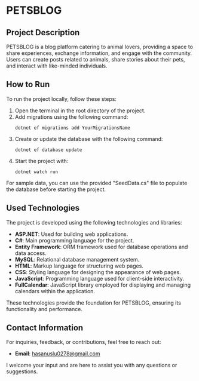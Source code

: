 # PETSBLOG

## Project Description
PETSBLOG is a blog platform catering to animal lovers, providing a space to share experiences, exchange information, and engage with the community. Users can create posts related to animals, share stories about their pets, and interact with like-minded individuals.

## How to Run
To run the project locally, follow these steps:

1. Open the terminal in the root directory of the project.
2. Add migrations using the following command:
    ```
    dotnet ef migrations add YourMigrationsName
    ```
3. Create or update the database with the following command:
    ```
    dotnet ef database update
    ```
4. Start the project with:
    ```
    dotnet watch run
    ```

For sample data, you can use the provided "SeedData.cs" file to populate the database before starting the project.

## Used Technologies

The project is developed using the following technologies and libraries:

- **ASP.NET**: Used for building web applications.
- **C#**: Main programming language for the project.
- **Entity Framework**: ORM framework used for database operations and data access.
- **MySQL**: Relational database management system.
- **HTML**: Markup language for structuring web pages.
- **CSS**: Styling language for designing the appearance of web pages.
- **JavaScript**: Programming language used for client-side interactivity.
- **FullCalendar**: JavaScript library employed for displaying and managing calendars within the application.

These technologies provide the foundation for PETSBLOG, ensuring its functionality and performance.

## Contact Information
For inquiries, feedback, or contributions, feel free to reach out:

- **Email**: [hasanuslu0278@gmail.com](mailto:hasanuslu0278@gmail.com)

I welcome your input and are here to assist you with any questions or suggestions.
